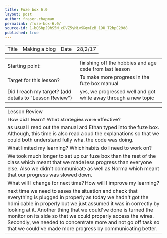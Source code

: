 ```yaml
---
title: Fuze box 6.0
layout: post
author: fraser.chapman
permalink: /fuze-box-6.0/
source-id: 1-bQShpJ9hS5N_cDVZ5yMiv9KqmIzB_19U_T2hpC29d8
published: true
---
```

<table>
  <tr>
    <td>Title</td>
    <td>Making a blog</td>
    <td>Date</td>
    <td>28/2/17</td>
  </tr>
</table>


<table>
  <tr>
    <td>Starting point:</td>
    <td>finishing off the hobbies and age code from last lesson</td>
  </tr>
  <tr>
    <td>Target for this lesson?</td>
    <td>To make more progress in the fuze box manual</td>
  </tr>
  <tr>
    <td>Did I reach my target? 
(add details to "Lesson Review")</td>
    <td>yes, we progressed well and got white away through a new topic </td>
  </tr>
</table>


<table>
  <tr>
    <td>Lesson Review</td>
  </tr>
  <tr>
    <td>How did I learn? What strategies were effective? </td>
  </tr>
  <tr>
    <td>as usual I read out the manual and Ethan typed into the fuze box. Although, this time is also read aloud the explanations so that we could both understand fully what the code was doing.</td>
  </tr>
  <tr>
    <td>What limited my learning? Which habits do I need to work on? </td>
  </tr>
  <tr>
    <td>We took much longer to set up our fuze box than the rest of the class which meant that we  made less progress than everyone else. Also  we didn't communicate as well as Norma which meant that our progress was slowed down.</td>
  </tr>
  <tr>
    <td>What will I change for next time? How will I improve my learning?</td>
  </tr>
  <tr>
    <td>next time we need to asses the situation and check that everything is plugged in properly as today we hadn't got the hdmi cable in properly but we just assumed it was in correctly by looking at it. Another thing that we could've done is turned the monitor on its side so that we could properly access the wires. Secondly, we needed to concentrate more and not go off task so that we could've made more progress by communicating better.</td>
  </tr>
</table>


